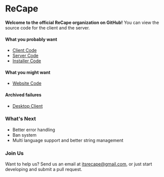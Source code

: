 # ReCape
**Welcome to the official ReCape organization on GitHub!** You can view the source code for the client and the server.

#### What you probably want
- [Client Code](https://github.com/ReCape/ReCape-Web-Client)
- [Server Code](https://github.com/ReCape/ReCape-Server)
- [Installer Code](https://github.com/ReCape/ReCape-Installer)

#### What you might want
- [Website Code](https://github.com/ReCape/ReCape-Website)

#### Archived failures
- [Desktop Client](https://github.com/ReCape/ReCape-Client)

### What's Next
- Better error handling
- Ban system
- Multi language support and better string management

### Join Us
Want to help us? Send us an email at itsrecape@gmail.com, or just start developing and submit a pull request.
